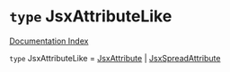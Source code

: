 # `type` JsxAttributeLike

[Documentation Index](../README.md)

`type` JsxAttributeLike = [JsxAttribute](../interface.JsxAttribute/README.md) | [JsxSpreadAttribute](../interface.JsxSpreadAttribute/README.md)